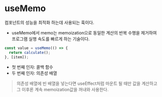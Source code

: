 # useMemo

컴포넌트의 성능을 최적화 하는데 사용되는 훅이다.

- useMemo에서 memo는 memoization으로 동일한 계산의 반복 수행을 제거하여 프로그램 실행 속도를 빠르게 하는 기술이다.

```js
const value = useMemo(() => {
  return calculate();
}, [item]);
```

- 첫 번째 인자: 콜백 함수
- 두 번째 인자: 의존성 배열

> 의존성 배열에 빈 배열을 넣는다면 useEffect처럼 마운트 될 때만 값을 계산하고 그 이후론 계속 memoization값을 꺼내와 사용한다.
